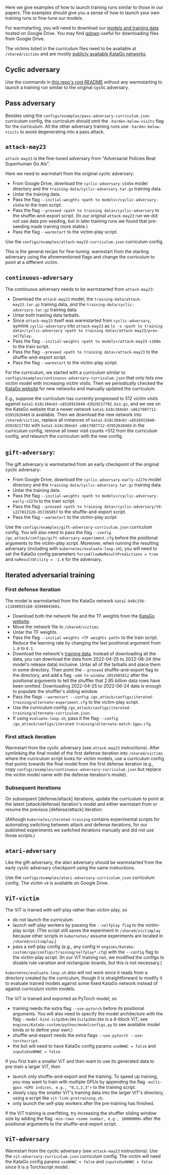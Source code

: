 Here we give examples of how to launch training runs similar to those in our
papers. The examples should give you a sense of how to launch your own training
runs or fine-tune our models.

For warmstarting, you will need to download our [models and training
data](https://drive.google.com/drive/u/3/folders/1-bGX-NQOh6MuRPoXJgYHb9-jWRJvviSg)
hosted on Google Drive. You may find [gdown](https://github.com/wkentaro/gdown)
useful for downloading files from Google Drive.

The victims listed in the curriculum files need to be available at
`/shared/victims` and are mostly [publicly available KataGo
networks](https://katagotraining.org/networks/).

## Cyclic adversary

Use the commands in [this repo's root README](../../README.md) without any
warmstarting to launch a training run similar to the original cyclic adversary.

## Pass adversary

Besides using the `configs/examples/pass-adversary-curriculum.json` curriculum
config, the curriculum should omit the `-harden-below-visits` flag for the
curriculum. All the other adversary training runs use `-harden-below-visits` to
avoid degenerating into a pass attack.

## `attack-may23`

`attack-may23` is the fine-tuned adversary from "Adversarial Policies Beat
Superhuman Go AIs".

Here we need to warmstart from the original cyclic adversary:
* From Google Drive, download the `cyclic-adversary-s545m` model directory
  and the `training-data/cyclic-adversary.tar.gz` training data.
* Untar the training data.
* Pass the flag `--initial-weights <path to models>/cyclic-adversary-s545m` to
  the train script.
* Pass the flag `--preseed <path to training
  data>/cyclic-adversary` to the shuffle-and-export
  script. (In our original `attack-may23` run we did not use data pre-seeding,
  but in later training runs we found that pre-seeding made training more
  stable.)
* Pass the flag `--warmstart` to the victim-play script.

Use the `configs/examples/attack-may23-curriculum.json` curriculum config.

This is the general recipe for fine-tuning: warmstart from the starting
adversary using the aforementioned flags and change the curriculum to point at a
different victim.

## `continuous-adversary`

The continuous adversary needs to be warmstarted from `attack-may23`:
* Download the `attack-may23` model, the `training-data/attack-may23.tar.gz`
  training data, _and_ the `training-data/cyclic-adversary.tar.gz` training
  data.
* Untar both training data tarballs.
* Since `attack-may23` itself was warmstarted from `cyclic-adversary`, symlink
  `cyclic-adversary` into `attack-may23` as `ln -s <path to training
  data>/cyclic-adversary <path to training data>/attack-may23/prev-selfplay`.
* Pass the flag `--initial-weights <path to models>/attack-may23-s168m` to the
  train script.
* Pass the flag `--preseed <path to training data>/attack-may23` to the
  shuffle-and-export script.
* Pass the flag `--warmstart` to the victim-play script.

For the curriculum, we started with a curriculum similar to
`configs/examples/continuous-adversary-curriculum.json` that only lists one
victim model with increasing victim visits. Then we periodically checked the
[KataGo website](https://katagotraining.org/networks/) for new networks and
manually updated the curriculum.

E.g., suppose the curriculum has currently progressed to 512 victim visits
against `kata1-b18c384nbt-s8526915840-d3929217702.bin.gz`, and we see on the
KataGo website that a newer network `kata1-b18c384nbt-s8617907712-d3952620469`
is available. Then we download the new network into `/shared/victims`, replace
all instances of `kata1-b18c384nbt-s8526915840-d3929217702` with
`kata1-b18c384nbt-s8617907712-d3952620469` in the curriculum config, remove all
lower visit counts <512 from the curriculum config, and relaunch the curriculum
with the new config.

## `gift-adversary`:

The gift adversary is warmstarted from an early checkpoint of the original
cyclic adversary:
* From Google Drive, download the `cyclic-adversary-early-s227m` model
  directory and the `training-data/cyclic-adversary.tar.gz` training data.
* Untar the training data.
* Pass the flag `--initial-weights <path to
  models>/cyclic-adversary-early-s227m` to the train script.
* Pass the flag `--preseed <path to training
  data>/cyclic-adversary/t0-s227013120-d57265857` to the shuffle-and-export
  script.
* Pass the flag `--warmstart` to the victim-play script.

Use the `configs/examples/gift-adversary-curriculum.json` curriculum config. You
will also need to pass the flag `--config
/go_attack/configs/gift-adversary-experiment.cfg` before the positional
arguments to the victim-play script. Moreover, when running the resulting
adversary (including with `kubernetes/evaluate-loop.sh`), you will need to set
the KataGo config parameters `forceAllowNoResultPredictions = true` and
`noResultUtility = -1.6` for the adversary.

## Iterated adversarial training

### First defense iteration

The model is warmstarted from the KataGo network
`kata1-b40c256-s11840935168-d2898845681`.
* Download both the network file and the TF weights from the [KataGo
  website](https://katagotraining.org/networks/).
* Move the network file to `/shared/victims`.
* Untar the TF weights.
* Pass the flag `--initial-weights <TF weights path>` to
  the train script. Reduce the learning rate by changing the last positional
  argument from `1.0` to `0.1`.
* Download the network's [training
  data](https://katagoarchive.org/kata1/trainingdata/index.html). Instead of
  downloading all the data, you can download the data from 2022-04-25 to
  2022-06-24 (the model's release data) inclusive. Untar all of the tarballs and
  place them in some directory. Then point the `--preseed` shuffle-and-export
  flag to the directory, and add a flag `-add-to-window 2852985812` after the
  positional arguments to tell the shuffler that 2.85 billion data rows have
  been omitted.  Downloading 2022-04-25 to 2022-06-24 data is enough to populate
  the shuffler's sliding window.
* Pass the flags `--warmstart --config
  /go_attack/configs/iterated-training/alternate-experiment.cfg` to the
  victim-play script.
* Use the curriculum config
  `/go_attack/configs/iterated-training/alternate-curriculum.json`.
* If using `evaluate-loop.sh`, pass it the flag `--config
  /go_attack/configs/iterated-training/alternate-match-1gpu.cfg`.

### First attack iteration

Warmstart from the cyclic adversary (see `attack-may23` instructions). After
symlinking the final model of the first defense iteration into `/shared/victims`
where the curriculum script looks for victim models, use a curriculum config
that points towards the final model from the first defense iteration (e.g., copy
`configs/examples/continuous-adversary-curriculum.json` but replace the victim
model name with the defense iteration's model).

### Subsequent iterations

On subsequent [defense/attack] iterations, update the curriculum to point at the
latest [attack/defense] iteration's model and either warmstart from or resume
the previous [defense/attack] iteration.

(Although `kubernetes/iterated-training` contains experimental scripts for
automating switching between attack and defense iterations, for our published
experiments we switched iterations manually and did not use those scripts.)

## `atari-adversary`

Like the gift-adversary, the atari adversary should be warmstarted from the
early cyclic adversary checkpoint using the same instructions.

Use the `configs/examples/atari-adversary-curriculum.json` curriculum config.
The victim `v9` is available on Google Drive.

## `ViT-victim`

The ViT is trained with self-play rather than victim-play, so
* do not launch the curriculum.
* launch self-play workers by passing the `--selfplay flag` to the victim-play
  script. (The script still saves the experiment in `/shared/victimplay` because
  other scripts in `kubernetes/` assume experiments are located in
  `/shared/victimplay`.)
* pass a self-play config (e.g., any config in
  `engines/KataGo-custom/cpp/configs/training/selfplay*.cfg`) with the
  `--config` flag to the victim-play script. (In our ViT training run, we
  modified the configs to disable rule variation and rectangular boards, but
  this is not necessary.)

`kubernetes/evaluate-loop.sh` also will not work since it reads from a directory
created by the curriculum, though it is straightforward to modify it to evaluate
trained models against some fixed KataGo network instead of against curriculum
victim models.

The ViT is trained and exported as PyTorch model, so
* training needs the extra flag `--use-pytorch` before its positional arguments.
  You will also need to specify the model architecture with the flag
  `--model-kind vitp2b4c384` (`vitp2b4c384` is a 4-block ViT; see
  `engines/KataGo-custom/python/modelconfigs.py` to see available model kinds or
  to define your own.)
* shuffle-and-export needs the extra flags `--use-pytorch --use-torchscript`.
* the bot will need to have KataGo config params `useNHWC = false` and
  `inputsUseNHWC = false`.

If you first train a smaller ViT and then want to use its generated data to
pre-train a larger ViT, then
* launch only shuffle-and-export and the training. To speed up training, you may
  want to train with multiple GPUs by appending the flag `-multi-gpus <GPU
  indices, e.g., "0,1,2,3">` to the training script.
* slowly copy the smaller ViT's training data into the larger ViT's directory,
  using a script like `vit-link-pretraining.sh`.
* only launch the self-play workers after the pre-training has finished.

If the ViT training is overfitting, try increasing the shuffler sliding window
size by adding the flag `-min-rows <some number, e.g., 10000000>` after the
positional arguments to the shuffle-and-export script.

## `ViT-adversary`

Warmstart from the cyclic adversary (see `attack-may23` instructions). Use the
`vit-adversary-curriculum.json` curriculum config. The victim will need the
KataGo config params `useNHWC = false` and `inputsUseNHWC = false` since it is a
Torchscript model.
